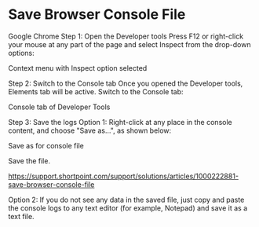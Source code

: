 # Save Browser Console File

Google Chrome
Step 1: Open the Developer tools
Press F12 or right-click your mouse at any part of the page and select Inspect from the drop-down options:

Context menu with Inspect option selected

Step 2: Switch to the Console tab
Once you opened the Developer tools, Elements tab will be active. Switch to the Console tab:

Console tab of Developer Tools

Step 3: Save the logs
Option 1:
Right-click at any place in the console content, and choose "Save as...", as shown below:

Save as for console file

Save the file. 


https://support.shortpoint.com/support/solutions/articles/1000222881-save-browser-console-file

Option 2:
If you do not see any data in the saved file, just copy and paste the console logs to any text editor (for example, Notepad) and save it as a text file.

